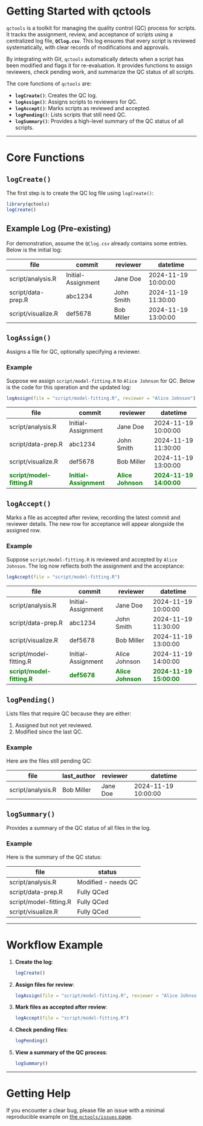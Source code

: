 # Getting Started with qctools

`qctools` is a toolkit for managing the quality control (QC) process for scripts. It tracks the assignment, review, and acceptance of scripts using a centralized log file, **`QClog.csv`**. This log ensures that every script is reviewed systematically, with clear records of modifications and approvals.

By integrating with Git, `qctools` automatically detects when a script has been modified and flags it for re-evaluation. It provides functions to assign reviewers, check pending work, and summarize the QC status of all scripts.

The core functions of `qctools` are:

- **`logCreate()`**: Creates the QC log.
- **`logAssign()`**: Assigns scripts to reviewers for QC.
- **`logAccept()`**: Marks scripts as reviewed and accepted.
- **`logPending()`**: Lists scripts that still need QC.
- **`logSummary()`**: Provides a high-level summary of the QC status of all scripts.

---

# Core Functions

## `logCreate()`

The first step is to create the QC log file using `logCreate()`:

```r
library(qctools)
logCreate()
```

## Example Log (Pre-existing)

For demonstration, assume the `QClog.csv` already contains some entries. Below is the initial log:

| file               | commit             | reviewer    | datetime            |
|--------------------|--------------------|-------------|---------------------|
| script/analysis.R  | Initial-Assignment | Jane Doe    | 2024-11-19 10:00:00 |
| script/data-prep.R | abc1234            | John Smith  | 2024-11-19 11:30:00 |
| script/visualize.R | def5678            | Bob Miller  | 2024-11-19 13:00:00 |

## `logAssign()`

Assigns a file for QC, optionally specifying a reviewer.

### Example

Suppose we assign `script/model-fitting.R` to `Alice Johnson` for QC. Below is the code for this operation and the updated log:

```r
logAssign(file = "script/model-fitting.R", reviewer = "Alice Johnson")
```

| file                   | commit             | reviewer      | datetime            |
|------------------------|--------------------|---------------|---------------------|
| script/analysis.R      | Initial-Assignment | Jane Doe      | 2024-11-19 10:00:00 |
| script/data-prep.R     | abc1234            | John Smith    | 2024-11-19 11:30:00 |
| script/visualize.R     | def5678            | Bob Miller    | 2024-11-19 13:00:00 |
| <b style='color:green'>script/model-fitting.R</b> | <b style='color:green'>Initial-Assignment</b> | <b style='color:green'>Alice Johnson</b> | <b style='color:green'>2024-11-19 14:00:00</b> |

## `logAccept()`

Marks a file as accepted after review, recording the latest commit and reviewer details. The new row for acceptance will appear alongside the assigned row.

### Example

Suppose `script/model-fitting.R` is reviewed and accepted by `Alice Johnson`. The log now reflects both the assignment and the acceptance:

```r
logAccept(file = "script/model-fitting.R")
```

| file                   | commit             | reviewer      | datetime            |
|------------------------|--------------------|---------------|---------------------|
| script/analysis.R      | Initial-Assignment | Jane Doe      | 2024-11-19 10:00:00 |
| script/data-prep.R     | abc1234            | John Smith    | 2024-11-19 11:30:00 |
| script/visualize.R     | def5678            | Bob Miller    | 2024-11-19 13:00:00 |
| script/model-fitting.R | Initial-Assignment | Alice Johnson | 2024-11-19 14:00:00 |
| <b style='color:green'>script/model-fitting.R</b> | <b style='color:green'>def5678</b>            | <b style='color:green'>Alice Johnson</b> | <b style='color:green'>2024-11-19 15:00:00</b> |

## `logPending()`

Lists files that require QC because they are either:

1. Assigned but not yet reviewed.
2. Modified since the last QC.

### Example

Here are the files still pending QC:

| file              | last_author | reviewer   | datetime            |
|-------------------|-------------|------------|---------------------|
| script/analysis.R | Bob Miller  | Jane Doe   | 2024-11-19 10:00:00 |

## `logSummary()`

Provides a summary of the QC status of all files in the log.

### Example

Here is the summary of the QC status:

| file                | status                 |
|---------------------|------------------------|
| script/analysis.R   | Modified - needs QC    |
| script/data-prep.R  | Fully QCed             |
| script/model-fitting.R | Fully QCed          |
| script/visualize.R  | Fully QCed             |

---

# Workflow Example

1. **Create the log**:

   ```r
   logCreate()
   ```

2. **Assign files for review**:

   ```r
   logAssign(file = "script/model-fitting.R", reviewer = "Alice Johnson")
   ```

3. **Mark files as accepted after review**:

   ```r
   logAccept(file = "script/model-fitting.R")
   ```

4. **Check pending files**:

   ```r
   logPending()
   ```

5. **View a summary of the QC process**:

   ```r
   logSummary()
   ```
   
---

# Getting Help

If you encounter a clear bug, please file an issue with a minimal reproducible example on [the `qctools/issues` page](https://github.com/metrumresearchgroup/qctools/issues).